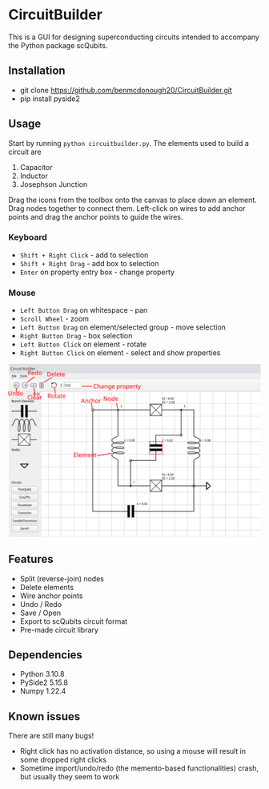 # CircuitBuilder
This is a GUI for designing superconducting circuits intended to accompany the Python package scQubits.

## Installation
* git clone https://github.com/benmcdonough20/CircuitBuilder.git
* pip install pyside2

## Usage
Start by running `python circuitbuilder.py`. The elements used to build a circuit are
1) Capacitor
2) Inductor
3) Josephson Junction

Drag the icons from the toolbox onto the canvas to place down an element. Drag nodes together to connect them. Left-click on wires to add anchor points and drag 
the anchor points to guide the wires.

### Keyboard
* `Shift + Right Click` - add to selection
* `Shift + Right Drag` - add box to selection
* `Enter` on property entry box - change property

### Mouse
* `Left Button Drag` on whitespace - pan
* `Scroll Wheel` - zoom
* `Left Button Drag` on element/selected group - move selection
* `Right Button Drag` - box selection
* `Left Button Click` on element - rotate
* `Right Button Click` on element - select and show properties

![Screenshot showing usage](./demo/screenshot.png "screenshot")

## Features
* Split (reverse-join) nodes
* Delete elements
* Wire anchor points
* Undo / Redo
* Save / Open
* Export to scQubits circuit format
* Pre-made circuit library

## Dependencies
* Python 3.10.8
* PySide2 5.15.8
* Numpy 1.22.4

## Known issues
There are still many bugs!
* Right click has no activation distance, so using a mouse will result in some dropped right clicks
* Sometime import/undo/redo (the memento-based functionalities) crash, but usually they seem to work 
